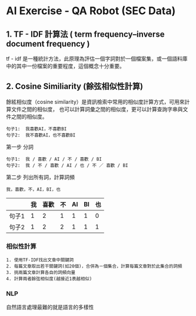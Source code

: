 # AI Exercise - QA Robot (SEC Data)

## 1. TF - IDF 計算法 ( term frequency–inverse document frequency )
tf - idf 是一種統計方法，此原理為評估一個字詞對於一個檔案集，或一個語料庫中的其中一份檔案的重要程度，這個概念十分重要。

## 2. Cosine Similiarity (餘弦相似性計算)
餘絃相似度（cosine similarity）是資訊檢索中常用的相似度計算方式，可用來計算文件之間的相似度，
也可以計算詞彙之間的相似度，更可以計算查詢字串與文件之間的相似度。

    句子1:  我喜歡AI，不喜歡BI
    句子2:  我不喜歡AI，也不喜歡BI

第一步 分詞

    句子1:  我 / 喜歡 / AI / 不 / 喜歡 / BI
    句子2:  我 / 不 / 喜歡 / AI / 也 / 不 ／ 喜歡 / BI

第二步 列出所有詞，計算詞頻

    我，喜歡，不，AI，BI，也

||我|喜歡|不|AI|BI|也|
|-|--|---|--|--|--|--|
|句子1|1|2|1|1|1|0|
|句子2|1|2|2|1|1|1|


### 相似性計算 ###
    1. 使用TF-IDF找出文章中關鍵詞
    2. 每篇文章取出若干關鍵詞(如20個)，合併為ㄧ個集合，計算每篇文章對於此集合的詞頻
    3. 挑兩篇文章計算各自的詞頻向量
    4. 計算兩者餘弦相似度(越接近1表越相似)

### 

### NLP
自然語言處理最難的就是語言的多樣性